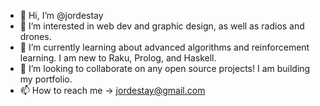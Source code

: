 - 👋 Hi, I’m @jordestay
- 👀 I’m interested in web dev and graphic design, as well as radios and drones.
- 🌱 I’m currently learning about advanced algorithms and reinforcement learning. I am new to Raku, Prolog, and Haskell.
- 💞️ I’m looking to collaborate on any open source projects! I am building my portfolio.
- 📫 How to reach me -> jordestay@gmail.com

<!---
jordestay/jordestay is a ✨ special ✨ repository because its `README.md` (this file) appears on your GitHub profile.
You can click the Preview link to take a look at your changes.
--->
